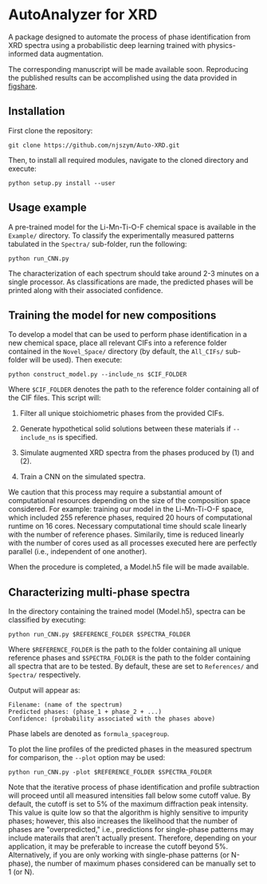 # AutoAnalyzer for XRD

A package designed to automate the process of phase identification from XRD spectra using a probabilistic deep learning trained with physics-informed data augmentation.

The corresponding manuscript will be made available soon. Reproducing the published results can be accomplished using the data provided in [figshare](https://figshare.com/s/69030545b8020de35633).

## Installation

First clone the repository:

```
git clone https://github.com/njszym/Auto-XRD.git
```

Then, to install all required modules, navigate to the cloned directory and execute:

```
python setup.py install --user
```

## Usage example

A pre-trained model for the Li-Mn-Ti-O-F chemical space is available in the ```Example/``` directory. To classify the experimentally measured patterns tabulated in the ```Spectra/``` sub-folder, run the following:

```
python run_CNN.py
```

The characterization of each spectrum should take around 2-3 minutes on a single processor. As classifications are made, the predicted phases will be printed along with their associated confidence.

## Training the model for new compositions

To develop a model that can be used to perform phase identification in a new chemical space, place all relevant CIFs into a reference folder contained in the ```Novel_Space/``` directory (by default, the ```All_CIFs/``` sub-folder will be used). Then execute:

```
python construct_model.py --include_ns $CIF_FOLDER
```

Where ```$CIF_FOLDER``` denotes the path to the reference folder containing all of the CIF files. This script will:

1) Filter all unique stoichiometric phases from the provided CIFs.

2) Generate hypothetical solid solutions between these materials if ```--include_ns``` is specified.

3) Simulate augmented XRD spectra from the phases produced by (1) and (2).

4) Train a CNN on the simulated spectra.

We caution that this process may require a substantial amount of computational resources depending on the size of the composition space considered. For example: training our model in the Li-Mn-Ti-O-F space, which included 255 reference phases, required 20 hours of computational runtime on 16 cores. Necessary computational time should scale linearly with the number of reference phases. Similarily, time is reduced linearly with the number of cores used as all processes executed here are perfectly parallel (i.e., independent of one another).

When the procedure is completed, a Model.h5 file will be made available. 

## Characterizing multi-phase spectra

In the directory containing the trained model (Model.h5), spectra can be classified by executing:

```
python run_CNN.py $REFERENCE_FOLDER $SPECTRA_FOLDER
```

Where ```$REFERENCE_FOLDER``` is the path to the folder containing all unique reference phases and ```$SPECTRA_FOLDER``` is the path to the folder containing all spectra that are to be tested. By default, these are set to ```References/``` and ```Spectra/``` respectively.

Output will appear as:

```
Filename: (name of the spectrum)
Predicted phases: (phase_1 + phase_2 + ...)
Confidence: (probability associated with the phases above)
```

Phase labels are denoted as ```formula_spacegroup```.

To plot the line profiles of the predicted phases in the measured spectrum for comparison, the ```--plot``` option may be used:

```
python run_CNN.py -plot $REFERENCE_FOLDER $SPECTRA_FOLDER
```

Note that the iterative process of phase identification and profile subtraction will proceed until all measured intensities fall below some cutoff value. By default, the cutoff is set to 5% of the maximum diffraction peak intensity. This value is quite low so that the algorithm is highly sensitive to impurity phases; however, this also increases the likelihood that the number of phases are "overpredicted," i.e., predictions for single-phase patterns may include materails that aren't actually present. Therefore, depending on your application, it may be preferable to increase the cutoff beyond 5%. Alternatively, if you are only working with single-phase patterns (or N-phase), the number of maximum phases considered can be manually set to 1 (or N).
